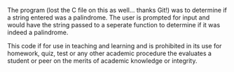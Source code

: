 The program (lost the C file on this as well... thanks Git!) was to determine if a string entered was a palindrome. The user
is prompted for input and would have the string passed to a seperate function to determine if it was indeed a palindrome.

This code if for use in teaching and learning and is prohibited in its use for homework, quiz, test or any other academic procedure the evaluates a student or peer on the merits of academic knowledge or integrity.
